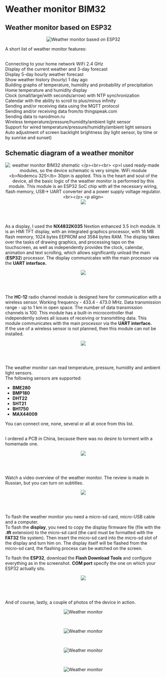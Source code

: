 # Weather monitor BIM32
## Weather monitor based on ESP32

<p align="center">
  <img src="/img/screen.png" alt="Weather monitor based on ESP32">
</p> 

A short list of weather monitor features:<br><br>

Connecting to your home network WiFi 2.4 GHz<br>
Display of the current weather and 3-day forecast<br>
Display 5-day hourly weather forecast<br>
Show weather history (hourly) 1 day ago<br>
Building graphs of temperature, humidity and probability of precipitation<br>
Home temperature and humidity display<br>
Clock (small/large/with seconds/arrow) with NTP synchronization<br>
Calendar with the ability to scroll to plus/minus infinity<br>
Sending and/or receiving data using the MQTT protocol<br>
Sending and/or receiving data from/to thingspeak.com<br>
Sending data to narodmon.ru<br>
Wireless temperature/pressure/humidity/ambient light sensor<br>
Support for wired temperature/pressure/humidity/ambient light sensors<br>
Auto adjustment of screen backlight brightness (by light sensor, by time or by sunrise and sunset)<br>

## Schematic diagram of a weather monitor<br>
<p align="center">
  <img src="/img/BIM32schematic.png" alt="weather monitor BIM32 shematic
</p><br><br>

I used ready-made modules, so the device schematic is very simple. WiFi module <b>Nodemcu 32S</b> 30pin is applied.
This is the heart and soul of the device, all the basic logic of the weather monitor is performed by this module. This module is an ESP32 SoC chip with all the necessary wiring, flash memory, USB-> UART converter and a power supply voltage regulator.<br>

<p align="center">
  <img src="/img/NodeMCU-32S-Lua-WiFi-IoT-Entwicklung-Board-Serielle-WiFi-Modul-ESP32-38PIN-30PIN-ESP32-ESP32S-Entwicklung.jpg_960x960.jpg">
</p><br><br>

As a display, I used the <b>NX4832K035</b> Nextion enhanced 3.5 inch module. It is an HMI TFT display, with an integrated graphics processor,
with 16 MB flash memory, 1024 bytes EEPROM and 3584 bytes RAM. The display takes over the tasks of drawing graphics, and processing
taps on the touchscreen, as well as independently provides the clock, calendar, animation and text scrolling, which allows
significantly unload the main (<b>ESP32</b>) processor. The display communicates with the main processor via the <b>UART interface.</b>

<p align="center">
  <img src="/img/NX4832K035-1.jpg">
</p><br><br>

The <b>HC-12</b> radio channel module is designed here for communication with a wireless sensor. Working frequency - 433.4 - 473.0 MHz.
Data transmission range - up to 1 km in open space. The number of data transmission channels is 100.
This module has a built-in microcontroller that independently solves all issues of receiving or transmitting data.
This module communicates with the main processor via the <b>UART interface.</b><br>
If the use of a wireless sensor is not planned, then this module can not be installed.<br>

<p align="center">
  <img src="/img/review26-3.jpg">
</p><br><br>

The weather monitor can read temperature, pressure, humidity and ambient light sensors.<br>
The following sensors are supported:<br>
<ul>
  <li><b>BME280</b></li>
  <li><b>BMP180</b></li>
  <li><b>DHT22</b></li>
  <li><b>SHT21</b></li>
  <li><b>BH1750</b></li>
  <li><b>MAX44009</b></li>
</ul>
You can connect one, none, several or all at once from this list.<br><br>

I ordered a PCB in China, because there was no desire to torment with a homemade one.<br>

<p align="center">
  <img src="/img/BIM32_t.png">
</p><br><br>

Watch a video overview of the weather monitor. The review is made in Russian, but you can turn on subtitles.<br>

<p align="center">
  <a href="https://www.youtube.com/watch?v=fijWaK1R-Vs">
    <img src="/img/yt.png">
  </a>
</p><br><br>

To flash the weather monitor you need a micro-sd card, micro-USB cable and a computer.<br>
To flash the <b>display</b>, you need to copy the display firmware file (file with the <b>.tft</b> extension) to the micro-sd card
(the card must be formatted with the <b>FAT32</b> file system). Then insert the micro-sd card into the micro-sd slot of the display
and turn him on. The display itself will be flashed from the micro-sd card, the flashing process can be watched on the screen.<br>

To flash the <b>ESP32</b>, download the <b>Flash Download Tools</b> and configure everything as in the screenshot. <b>COM port</b> specify the one on
which your ESP32 actually sits.<br>

<p align="center">
  <img src="/img/ESP_DOWNLOAD_TOOL.png">
</p><br><br>

And of course, lastly, a couple of photos of the device in action.<br>

<p align="center">
  <img src="/img/20200918_165534.jpg" alt="Weather monitor">
</p><br>
<p align="center">
  <img src="/img/20200918_165717.jpg" alt="Weather monitor">
</p><br>
<p align="center">
  <img src="/img/20200918_165741.jpg" alt="Weather monitor">
</p><br>
<p align="center">
  <img src="/img/20200918_170005.jpg" alt="Weather monitor">
</p><br>
